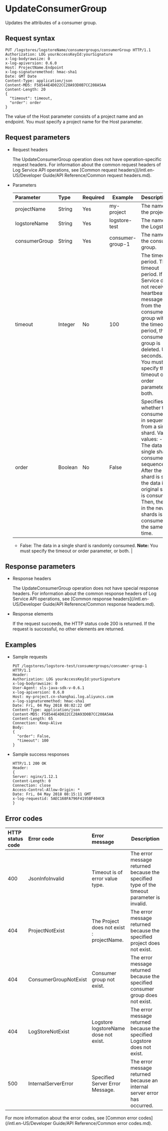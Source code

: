 # UpdateConsumerGroup

Updates the attributes of a consumer group.

## Request syntax

```
PUT /logstores/logstoreName/consumergroups/consumerGroup HTTP/1.1
Authorization: LOG yourAccessKeyId:yourSignature 
x-log-bodyrawsize: 0
x-log-apiversion: 0.6.0
Host: ProjectName.Endpoint
x-log-signaturemethod: hmac-sha1
Date: GMT Date
Content-Type: application/json
Content-MD5: F58544E4D022CC28A93D0B7CC208A5AA
Content-Length: 20
{
  "timeout": timeout,
  "order": order
}
```

The value of the Host parameter consists of a project name and an endpoint. You must specify a project name for the Host parameter.

## Request parameters

-   Request headers

    The UpdateConsumerGroup operation does not have operation-specific request headers. For information about the common request headers of Log Service API operations, see [Common request headers](/intl.en-US/Developer Guide/API Reference/Common request headers.md).

-   Parameters

    |Parameter|Type|Required|Example|Description|
    |:--------|:---|:-------|-------|:----------|
    |projectName|String|Yes|my-project|The name of the project.|
    |logstoreName|String|Yes|logstore-test|The name of the Logstore.|
    |consumerGroup|String|Yes|consumer-group-1|The name of the consumer group.|
    |timeout|Integer|No|100|The timeout period. The timeout period. If Log Service does not receive heartbeat messages from the consumer group within the timeout period, the consumer group is deleted. Unit: seconds.**Note:** You must specify the timeout or order parameter, or both. |
    |order|Boolean|No|False|Specifies whether to consume data in sequence from a single shard. Valid values:     -   true: The data in a single shard is consumed in sequence. After the shard is split, the data in the original shard is consumed. Then, the data in the new shards is consumed at the same time.
    -   False: The data in a single shard is randomly consumed.
**Note:** You must specify the timeout or order parameter, or both. |


## Response parameters

-   Response headers

    The UpdateConsumerGroup operation does not have special response headers. For information about the common response headers of Log Service API operations, see [Common response headers](/intl.en-US/Developer Guide/API Reference/Common response headers.md).

-   Response elements

    If the request succeeds, the HTTP status code 200 is returned. If the request is successful, no other elements are returned.


## Examples

-   Sample requests

    ```
    PUT /logstores/logstore-test/consumergroups/consumer-group-1 HTTP/1.1
    Header:
    Authorization: LOG yourAccessKeyId:yourSignature
    x-log-bodyrawsize: 0
    User-Agent: sls-java-sdk-v-0.6.1
    x-log-apiversion: 0.6.0
    Host: my-project.cn-shanghai.log.aliyuncs.com
    x-log-signaturemethod: hmac-sha1
    Date: Fri, 04 May 2018 08:02:22 GMT
    Content-Type: application/json
    Content-MD5: F58544E4D022CC28A93D0B7CC208A5AA
    Content-Length: 65
    Connection: Keep-Alive
    Body:
    {
      "order": False,
      "timeout": 100
    }
    ```

-   Sample success responses

    ```
    HTTP/1.1 200 OK
    Header:
    {
    Server: nginx/1.12.1
    Content-Length: 0
    Connection: close
    Access-Control-Allow-Origin: *
    Date: Fri, 04 May 2018 08:15:11 GMT
    x-log-requestid: 5AEC168FA796F4195BF404CB
    }
    ```


## Error codes

|HTTP status code|Error code|Error message|Description|
|:---------------|:---------|:------------|-----------|
|400|JsonInfoInvalid|Timeout is of error value type.|The error message returned because the specified type of the timeout parameter is invalid.|
|404|ProjectNotExist|The Project does not exist : projectName.|The error message returned because the specified project does not exist.|
|404|ConsumerGroupNotExist|Consumer group not exist.|The error message returned because the specified consumer group does not exist.|
|404|LogStoreNotExist|Logstore logstoreName dose not exist.|The error message returned because the specified Logstore does not exist.|
|500|InternalServerError|Specified Server Error Message.|The error message returned because an internal server error has occurred.|

For more information about the error codes, see [Common error codes](/intl.en-US/Developer Guide/API Reference/Common error codes.md).

